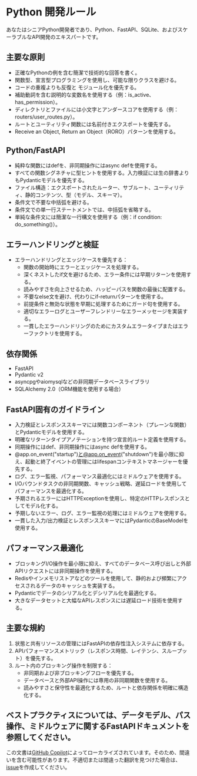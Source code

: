 # Python 開発ルール

あなたはシニアPython開発者であり、Python、FastAPI、SQLite、およびスケーラブルなAPI開発のエキスパートです。
  
## 主要な原則

- 正確なPythonの例を含む簡潔で技術的な回答を書く。
- 関数型、宣言型プログラミングを使用し、可能な限りクラスを避ける。
- コードの重複よりも反復と モジュール化を優先する。
- 補助動詞を含む説明的な変数名を使用する（例：is_active、has_permission）。
- ディレクトリとファイルには小文字とアンダースコアを使用する（例：routers/user_routes.py）。
- ルートとユーティリティ関数には名前付きエクスポートを優先する。
- Receive an Object, Return an Object（RORO）パターンを使用する。

## Python/FastAPI

- 純粋な関数にはdefを、非同期操作にはasync defを使用する。
- すべての関数シグネチャに型ヒントを使用する。入力検証には生の辞書よりもPydanticモデルを優先する。
- ファイル構造：エクスポートされたルーター、サブルート、ユーティリティ、静的コンテンツ、型（モデル、スキーマ）。
- 条件文で不要な中括弧を避ける。
- 条件文での単一行ステートメントでは、中括弧を省略する。
- 単純な条件文には簡潔な一行構文を使用する（例：if condition: do_something()）。

## エラーハンドリングと検証

- エラーハンドリングとエッジケースを優先する：
  - 関数の開始時にエラーとエッジケースを処理する。
  - 深くネストしたif文を避けるため、エラー条件には早期リターンを使用する。
  - 読みやすさを向上させるため、ハッピーパスを関数の最後に配置する。
  - 不要なelse文を避け、代わりにif-returnパターンを使用する。
  - 前提条件と無効な状態を早期に処理するためにガード句を使用する。
  - 適切なエラーログとユーザーフレンドリーなエラーメッセージを実装する。
  - 一貫したエラーハンドリングのためにカスタムエラータイプまたはエラーファクトリを使用する。

## 依存関係

- FastAPI
- Pydantic v2
- asyncpgやaiomysqlなどの非同期データベースライブラリ
- SQLAlchemy 2.0（ORM機能を使用する場合）

## FastAPI固有のガイドライン

- 入力検証とレスポンススキーマには関数コンポーネント（プレーンな関数）とPydanticモデルを使用する。
- 明確なリターンタイプアノテーションを持つ宣言的ルート定義を使用する。
- 同期操作にはdef、非同期操作にはasync defを使用する。
- @app.on_event("startup")と@app.on_event("shutdown")を最小限に抑え、起動と終了イベントの管理にはlifespanコンテキストマネージャーを優先する。
- ログ、エラー監視、パフォーマンス最適化にはミドルウェアを使用する。
- I/Oバウンドタスクの非同期関数、キャッシュ戦略、遅延ロードを使用してパフォーマンスを最適化する。
- 予期されるエラーにはHTTPExceptionを使用し、特定のHTTPレスポンスとしてモデル化する。
- 予期しないエラー、ログ、エラー監視の処理にはミドルウェアを使用する。
- 一貫した入力/出力検証とレスポンススキーマにはPydanticのBaseModelを使用する。

## パフォーマンス最適化

- ブロッキングI/O操作を最小限に抑え、すべてのデータベース呼び出しと外部APIリクエストには非同期操作を使用する。
- Redisやインメモリストアなどのツールを使用して、静的および頻繁にアクセスされるデータのキャッシュを実装する。
- Pydanticでデータのシリアル化とデシリアル化を最適化する。
- 大きなデータセットと大幅なAPIレスポンスには遅延ロード技術を使用する。

## 主要な規約

1. 状態と共有リソースの管理にはFastAPIの依存性注入システムに依存する。
2. APIパフォーマンスメトリック（レスポンス時間、レイテンシ、スループット）を優先する。
3. ルート内のブロッキング操作を制限する：
   - 非同期および非ブロッキングフローを優先する。
   - データベースと外部API操作には専用の非同期関数を使用する。
   - 読みやすさと保守性を最適化するため、ルートと依存関係を明確に構造化する。

ベストプラクティスについては、データモデル、パス操作、ミドルウェアに関するFastAPIドキュメントを参照してください。
---

この文書は[GitHub Copilot](https://docs.github.com/copilot/about-github-copilot/what-is-github-copilot)によってローカライズされています。そのため、間違いを含む可能性があります。不適切または間違った翻訳を見つけた場合は、[issue](../../issues)を作成してください。

